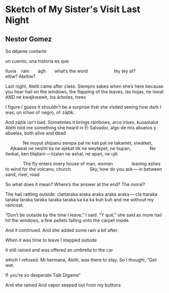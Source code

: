 # Sketch of My Sister's Visit Last Night
## Nestor Gomez
So déjame
contarte

un cuento, una historia
es que


lluvia    rain       agh       what’s the word                     tey tey
at?                       eltiw? Ateltiw?

Last night, Atelti came after class. Siempre sabes when she’s here because you
hear hail on the
windows, the flapping of the leaves, las hojas, ne iswat AND ne kwajkwawit,
los árboles, trees

I figure I guess it shouldn’t be a surprise that she visited
seeing how dark I was, un ichan of  negro, of  zájtik.

And zájtik isn’t bad. Sometimes it brings rainbows, arco irises, kusamalut
Atelti told me something she heard in El Salvador, algo de mis abuelos y
abuelas, both alive and dead

              Ne muyut shipanu sempa pal ne kali pal ne takamet, siwatket,
              Ajkawat ne neshti ka ne ejekat tik ne weytepet, ne tiupan,
              Ne ilwikat, ken titajtani — tzalan ne ashal, ne apan, ne ujti

              The fly enters every house of man, woman
              leaving ashes to wind for the volcano, church
              Sky, how do you ask — in between sand, river, road

So what does it mean? Where’s the answer at the end? The moral?

The hail rattling outside: clattaraka araka araka araka araka — cla ttaraka
taraka taraka taraka taraka
taraka ka ka ka kuh kuh
and me without my raincoat.

“Don’t be outside by the time I leave,” I said.
“Y qué,” she said as more hail hit the windows, a few pellets falling onto the
carpet inside.

And it continued.
And she added some rain a bit after.

When it was time to leave
I stepped outside

it still rained
and was offered an umbrella to the car

which I refused.
Mi hermana, Atelti, was there to stay. So I thought, “Get   wet.

If  you’re so desperate
Talk
Dígame”

And she rained
And vapor seeped out from my buttons